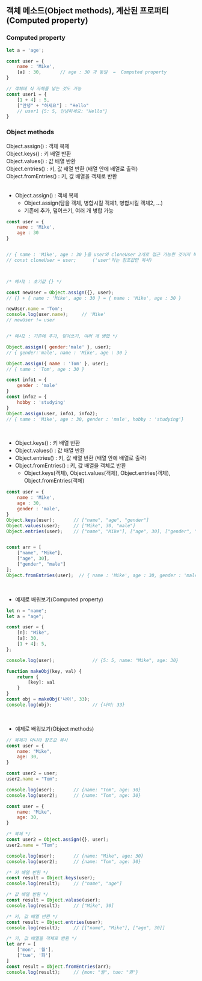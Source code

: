 ## 객체 메소드(Object methods), 계산된 프로퍼티(Computed property)

### Computed property   
``` Javascript
let a = 'age';

const user = {
    name : 'Mike',
    [a] : 30,       // age : 30 과 동일  →  Computed property
}

// 객체에 식 자체를 넣는 것도 가능
const user1 = {
    [1 + 4] : 5,
    ["안녕" + "하세요"] : "Hello"
    // user1 {5: 5, 안녕하세요: "Hello"}
}
```

### Object methods   
Object.assign() : 객체 복제   
Object.keys() : 키 배열 반환   
Object.values() : 값 배열 반환   
Object.entries() : 키, 값 배열 반환 (배열 안에 배열로 출력)   
Object.fromEntries() : 키, 값 배열을 객체로 반환   
<br>

- Object.assign() : 객체 복제   
  * Object.assign(담을 객체, 병합시킬 객체1, 병합시킬 객체2, ...)   
  * 기존에 추가, 덮어쓰기, 여러 개 병합 가능   
``` Javascript
const user = {
    name : 'Mike',
    age : 30
}


// { name : 'Mike', age : 30 }을 user와 cloneUser 2개로 접근 가능한 것이지 복제한 것이 아니다!
// const cloneUser = user;      ('user'라는 참조값만 복사)



/* 예시1 : 초기값 {} */

const newUser = Object.assign({}, user);
// {} + { name : 'Mike', age : 30 } = { name : 'Mike', age : 30 }

newUser.name = 'Tom';
console.log(user.name);     // 'Mike'
// newUser != user


/* 예시2 : 기존에 추가, 덮어쓰기, 여러 개 병합 */

Object.assign({ gender:'male' }, user);
// { gender:'male', name : 'Mike', age : 30 }

Object.assign({ name : 'Tom' }, user);
// { name : 'Tom', age : 30 }

const info1 = {
    gender : 'male'
}
const info2 = {
    hobby : 'studying'
}
Object.assign(user, info1, info2);
// { name : 'Mike', age : 30, gender : 'male', hobby : 'studying'}
```
<br>

- Object.keys() : 키 배열 반환    
- Object.values() : 값 배열 반환   
- Object.entries() : 키, 값 배열 반환 (배열 안에 배열로 출력)
- Object.fromEntries() : 키, 값 배열을 객체로 반환
  * Object.keys(객체), Object.values(객체), Object.entries(객체), Object.fromEntries(객체)   
``` Javascript
const user = {
    name : 'Mike',
    age : 30,
    gender : 'male',
}
Object.keys(user);       // ["name", "age", "gender"]
Object.values(user);     // ["Mike", 30, "male"]
Object.entries(user);    // ["name", "Mike"], ["age", 30], ["gender", "male"] (배열 안에 3개의 배열로 출력 )


const arr = [
    ["name", "Mike"],
    ["age", 30],
    ["gender", "male"]
];
Object.fromEntries(user);  // { name : 'Mike', age : 30, gender : 'male', }
```
<br>

- 예제로 배워보기(Computed property)   
``` Javascript
let n = "name";
let a = "age";

const user = {
    [n]: "Mike",
    [a]: 30,
    [1 + 4]: 5, 
};

console.log(user);              // {5: 5, name: "Mike", age: 30}
```
``` Javascript
function makeObj(key, val) {
    return {
        [key]: val
    }
}
const obj = makeObj('나이', 33);
console.log(obj);               // {나이: 33}
```
<br>

- 예제로 배워보기(Object methods)   
``` Javascript
// 복제가 아니라 참조값 복사 
const user = {
    name: "Mike",
    age: 30,
}

const user2 = user;
user2.name = "Tom";

console.log(user);       // {name: "Tom", age: 30}
console.log(user2);      // {name: "Tom", age: 30}
```

``` Javascript
const user = {
    name: "Mike",
    age: 30,
}

/* 복제 */
const user2 = Object.assign({}, user);
user2.name = "Tom";

console.log(user);       // {name: "Mike", age: 30}
console.log(user2);      // {name: "Tom", age: 30}

/* 키 배열 반환 */
const result = Object.keys(user);
console.log(result);     // ["name", "age"]

/* 값 배열 반환 */
const result = Object.valuse(user);
console.log(result);     // ["Mike", 30]

/* 키, 값 배열 반환 */
const result = Object.entries(user);
console.log(result);     // [["name", "Mike"], ["age", 30]]

/* 키, 값 배열을 객체로 반환 */
let arr = [
    ['mon', '월'],
    ['tue', '화']
]
const result = Object.fromEntries(arr);
console.log(result);     // {mon: "월", tue: "화"}
```
